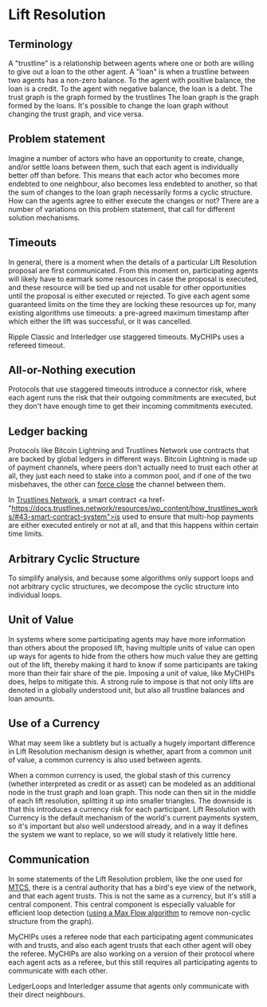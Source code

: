 # Lift Resolution

## Terminology
A "trustline" is a relationship between agents where one or both are willing to give out a loan to the other agent.
A "loan" is when a trustline between two agents has a non-zero balance.
To the agent with positive balance, the loan is a credit.
To the agent with negative balance, the loan is a debt.
The trust graph is the graph formed by the trustlines
The loan graph is the graph formed by the loans.
It's possible to change the loan graph without changing the trust graph, and vice versa.

## Problem statement
Imagine a number of actors who have an opportunity to create, change, and/or settle loans between them, such that each agent is individually better off than before.
This means that each actor who becomes more endebted to one neighbour, also becomes less endebted to another, so that the sum of changes to the loan graph necessarily
forms a cyclic structure. How can the agents agree to either execute the changes or not? There are a number of variations on this problem statement, that call for
different solution mechanisms.

## Timeouts
In general, there is a moment when the details of a particular Lift Resolution proposal are first communicated.
From this moment on, participating agents will likely have to earmark some resources in case the proposal is executed, and these resource will be tied up and not
usable for other opportunities until the  proposal is either executed or rejected.
To give each agent some guaranteed limits on the time they are locking these resources up for, many existing algorithms use timeouts: a pre-agreed maximum timestamp
after which either the lift was successful, or it was cancelled.

Ripple Classic and Interledger use staggered timeouts.
MyCHIPs uses a refereed timeout.

## All-or-Nothing execution
Protocols that use staggered timeouts introduce a connector risk, where each agent runs the risk that their outgoing commitments are executed, but they don't have
enough time to get their incoming commitments executed.

## Ledger backing
Protocols like Bitcoin Lightning and Trustlines Network use contracts that are backed by global ledgers in different ways.
Bitcoin Lightning is made up of payment channels, where peers don't actually need to trust each other at all, they just each need to stake into a common pool,
and if one of the two misbehaves, the other can <a href="https://docs.lightning.engineering/the-lightning-network/payment-channels/lifecycle-of-a-payment-channel">force close</a> the channel between them.

In <a href="https://trustlines.network/">Trustlines Network</a>, a smart contract <a href-"https://docs.trustlines.network/resources/wp_content/how_trustlines_works/#43-smart-contract-system">is used</a> to ensure that multi-hop payments are either executed entirely or not at all, and that this happens within certain time limits.

## Arbitrary Cyclic Structure
 To simplify analysis, and because some algorithms only support loops and not arbitrary cyclic structures, we decompose the cyclic structure into individual loops.

## Unit of Value
In systems where some participating agents may have more information than others about the proposed lift, having
multiple units of value can open up ways for agents to hide from the others how much value they are getting out of the lift,
thereby making it hard to know if some participants are taking more than their fair share of the pie.
Imposing a unit of value, like MyCHIPs does, helps to mitigate this.
A strong rule to impose is that not only lifts are denoted in a globally understood unit, but also all trustline balances and loan amounts.

## Use of a Currency
What may seem like a subtlety but is actually a hugely important difference in Lift Resolution mechanism design is whether, apart from a common unit of value,
a common currency is also used between agents.

When a common currency is used, the global stash of this currency (whether interpreted as credit or as asset) can be modeled as an additional node in the trust graph and loan graph. This node can then sit in the middle of each lift resolution, splitting it up into smaller triangles. The downside is that this introduces a currency risk for
each participant. Lift Resolution with Currency is the default mechanism of the world's current payments system, so it's important but also well understood already,
and in a way it defines the system we want to replace, so we will study it relatively little here.

## Communication
In some statements of the Lift Resolution problem, like the one used for <a href="https://cofi.informal.systems/FAQ.html">MTCS</a>, there is a central authority that has
a bird's eye view of the network, and that each agent trusts. This is not the same as a currency, but it's still a central component. This central component is especially valuable for efficient loop detection ([using a Max Flow algorithm](https://github.com/ledgerloops/strategy-pit/issues/9) to remove non-cyclic structure from the graph).

MyCHIPs uses a referee node that each participating agent communicates with and trusts, and also each agent trusts that each other agent will obey the referee.
MyCHIPs are also working on a version of their protocol where each agent acts as a referee, but this still requires all participating agents to communicate with each other.

LedgerLoops and Interledger assume that agents only communicate with their direct neighbours.

 